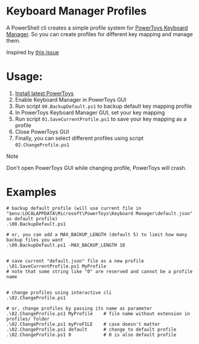 # Keyboard Manager Profiles

A PowerShell cli creates a simple profile system for [PowerToys Keyboard Manager](https://learn.microsoft.com/en-us/windows/powertoys/keyboard-manager). So you can create profiles for different key mapping and manage them.

Inspired by [this issue](https://github.com/microsoft/PowerToys/issues/1881)


# Usage:

1. [Install latest PowerToys](https://learn.microsoft.com/en-us/windows/powertoys/install)
2. Enable Keyboard Manager in PowerToys GUI
3. Run script `00.BackupDefault.ps1` to backup default key mapping profile
4. In PowerToys Keyboard Manager GUI, set your key mapping
5. Run script `01.SaveCurrentProfile.ps1` to save your key mapping as a profile
6. Close PowerToys GUI
7. Finally, you can select different profiles using script `02.ChangeProfile.ps1`

> [!NOTE]
> Don't open PowerToys GUI while changing profile, PowerToys will crash.


# Examples

```pwsh
# backup default profile (will use current file in "$env:LOCALAPPDATA\Microsoft\PowerToys\Keyboard Manager\default.json" as default profile)
.\00.BackupDefault.ps1

# or, you can add a MAX_BACKUP_LENGTH (default 5) to limit how many backup files you want
.\00.BackupDefault.ps1 -MAX_BACKUP_LENGTH 10


# save current "default.json" file as a new profile
.\01.SaveCurrentProfile.ps1 MyProfile
# note that some string like "0" are reserved and cannot be a profile name


# change profiles using interactive cli
.\02.ChangeProfile.ps1

# or, change profiles by passing its name as parameter
.\02.ChangeProfile.ps1 MyProfile    # file name without extension in profiles/ folder
.\02.ChangeProfile.ps1 myProFILE    # case doesn't matter
.\02.ChangeProfile.ps1 default      # change to default profile
.\02.ChangeProfile.ps1 0            # 0 is also default profile
```
